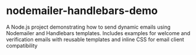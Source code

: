 # nodemailer-handlebars-demo
A Node.js project demonstrating how to send dynamic emails using Nodemailer and Handlebars templates. Includes examples for welcome and verification emails with reusable templates and inline CSS for email client compatibility

